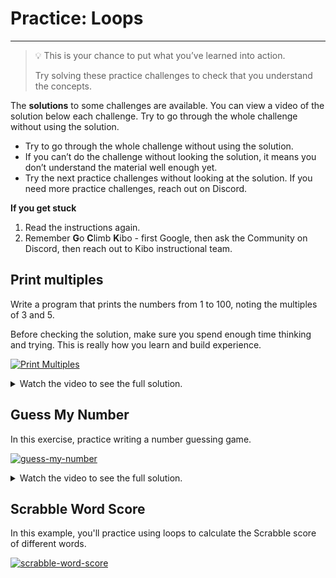 # Practice: Loops

---

> 💡 This is your chance to put what you’ve learned into action.
>
> Try solving these practice challenges to check that you understand the concepts.

The **solutions** to some challenges are available. You can view a video of the 
solution below each challenge. Try to go through the whole challenge without 
using the solution.

* Try to go through the whole challenge without using the solution.
* If you can’t do the challenge without looking the solution, it means you don’t understand the material well enough yet.
* Try the next practice challenges without looking at the solution. If you need more practice challenges, reach out on Discord.

<aside>

**If you get stuck**
1. Read the instructions again.
2. Remember **G**o **C**limb **K**ibo - first Google, then ask the Community on Discord, then reach out to Kibo instructional team.

</aside>

## Print multiples

Write a program that prints the numbers from 1 to 100, noting the multiples of 3 and 5.

Before checking the solution, make sure you spend enough time thinking and trying. This is really how you learn and build experience.

[![Print Multiples](https://img.shields.io/badge/Open%20Project-Print%20Multiples-blue)](https://classroom.github.com/a/Mtvsp9WU)

<details><summary>Watch the video to see the full solution.</summary>

<div style="position: relative; padding-bottom: 56.25%; height: 0;"><iframe src="https://youtube.com/embed/trOtEdfCQtc?rel=0" frameborder="0" webkitallowfullscreen mozallowfullscreen allowfullscreen style="position: absolute; top: 0; left: 0; width: 100%; height: 100%;"></iframe></div>

</details>

## Guess My Number

In this exercise, practice writing a number guessing game.

[![guess-my-number](https://img.shields.io/static/v1?label=Open%20Project&message=guess%20my%20number&color=blue)](https://classroom.github.com/a/gUPe7o2Y)

<details><summary>Watch the video to see the full solution.</summary>

<div style="position: relative; padding-bottom: 56.25%; height: 0;"><iframe src="https://youtube.com/embed/EjVRtXPPJ7k?rel=0" frameborder="0" webkitallowfullscreen mozallowfullscreen allowfullscreen style="position: absolute; top: 0; left: 0; width: 100%; height: 100%;"></iframe></div>

</details>

## Scrabble Word Score

In this example, you'll practice using loops to calculate the Scrabble score of different words.

[![scrabble-word-score](https://img.shields.io/static/v1?label=Open%20Project&message=scrabble%20word%20score&color=blue)](https://classroom.github.com/a/Kr4MeJoJ)
